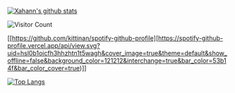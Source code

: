 [![Xahann's github stats](https://github-readme-stats.vercel.app/api?username=Xahann&count_private=true&show_icons=true&theme=radical&hide_rank=false)](https://github.com/anuraghazra/github-readme-stats)


![Visitor Count](https://profile-counter.glitch.me/Xahann/count.svg)

[[https://github.com/kittinan/spotify-github-profile][https://spotify-github-profile.vercel.app/api/view.svg?uid=hsl0b1oicfh3hhzhtn1t5wagh&cover_image=true&theme=default&show_offline=false&background_color=121212&interchange=true&bar_color=53b14f&bar_color_cover=true)]]

[![Top Langs](https://github-readme-stats.vercel.app/api/top-langs/?username=Xahann)](https://github.com/anuraghazra/github-readme-stats)
